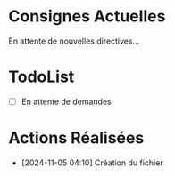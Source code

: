 # Consignes Actuelles
En attente de nouvelles directives...

# TodoList
- [ ] En attente de demandes

# Actions Réalisées
- [2024-11-05 04:10] Création du fichier